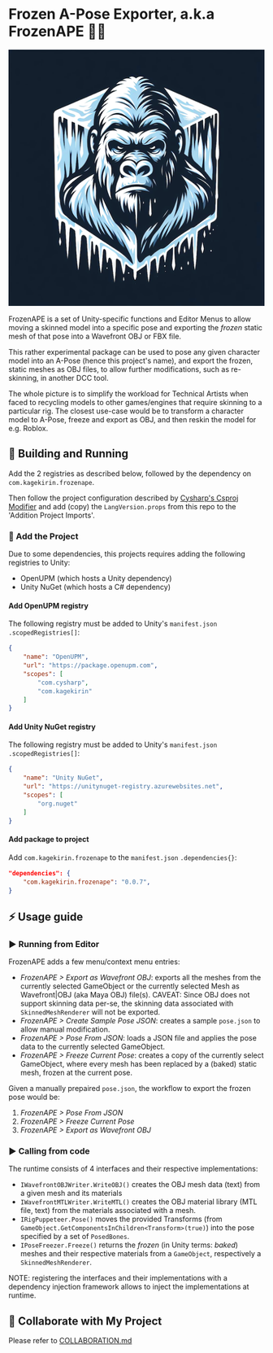 # Frozen A-Pose Exporter, a.k.a FrozenAPE 🧊🦍

![Logo showing a frozen ape 🧊🦍](./Documentation~/frozenape_logo.png)

FrozenAPE is a set of Unity-specific functions and Editor Menus
to allow moving a skinned model into a specific pose
and exporting the _frozen_ static mesh of that pose
into a Wavefront OBJ or FBX file.

This rather experimental package can be used to pose any given character model
into an A-Pose (hence this project's name), and export the frozen, static meshes as
OBJ files, to allow further modifications, such as re-skinning, in another DCC tool.

The whole picture is to simplify the workload for Technical Artists when faced to recycling models
to other games/engines that require skinning to a particular rig.
The closest use-case would be to transform a character model to A-Pose, freeze and export as OBJ,
and then reskin the model for e.g. Roblox.

## 🔧 Building and Running

Add the 2 registries as described below,
followed by the dependency on `com.kagekirin.frozenape`.

Then follow the project configuration described by [Cysharp's Csproj Modifier](https://github.com/Cysharp/CsprojModifier)
and add (copy) the `LangVersion.props` from this repo to the 'Addition Project Imports'.

### 🔨 Add the Project

Due to some dependencies, this projects requires adding the following registries to Unity:

* OpenUPM (which hosts a Unity dependency)
* Unity NuGet (which hosts a C# dependency)

#### Add OpenUPM registry

The following registry must be added to Unity's `manifest.json` `.scopedRegistries[]`:

```json
{
    "name": "OpenUPM",
    "url": "https://package.openupm.com",
    "scopes": [
        "com.cysharp",
        "com.kagekirin"
    ]
}
```

#### Add Unity NuGet registry

The following registry must be added to Unity's `manifest.json` `.scopedRegistries[]`:

```json
{
    "name": "Unity NuGet",
    "url": "https://unitynuget-registry.azurewebsites.net",
    "scopes": [
        "org.nuget"
    ]
}
```

#### Add package to project

Add `com.kagekirin.frozenape` to the `manifest.json` `.dependencies{}`:

```json
"dependencies": {
    "com.kagekirin.frozenape": "0.0.7",
}
```

## ⚡ Usage guide

### ▶ Running from Editor

FrozenAPE adds a few menu/context menu entries:

* _FrozenAPE > Export as Wavefront OBJ_: exports all the meshes from the currently selected GameObject
  or the currently selected Mesh as Wavefront|OBJ (aka Maya OBJ) file(s).
  CAVEAT: Since OBJ does not support skinning data per-se, the skinning data associated with
  `SkinnedMeshRenderer` will not be exported.
* _FrozenAPE > Create Sample Pose JSON_: creates a sample `pose.json` to allow manual modification.
* _FrozenAPE > Pose From JSON_: loads a JSON file and applies the pose data to the currently selected GameObject.
* _FrozenAPE > Freeze Current Pose_: creates a copy of the currently select GameObject,
  where every mesh has been replaced by a (baked) static mesh, frozen at the current pose.

Given a manually prepaired `pose.json`, the workflow to export the frozen pose would be:

1. _FrozenAPE > Pose From JSON_
2. _FrozenAPE > Freeze Current Pose_
3. _FrozenAPE > Export as Wavefront OBJ_

### ▶ Calling from code

The runtime consists of 4 interfaces and their respective implementations:

* `IWavefrontOBJWriter.WriteOBJ()` creates the OBJ mesh data (text) from a given mesh and its materials
* `IWavefrontMTLWriter.WriteMTL()` creates the OBJ material library (MTL file, text) from the materials associated with a mesh.
* `IRigPuppeteer.Pose()` moves the provided Transforms (from `GameObject.GetComponentsInChildren<Transform>(true)`) into the pose specified by a set of `PosedBones`.
* `IPoseFreezer.Freeze()` returns the _frozen_ (in Unity terms: _baked_) meshes and their respective materials from a `GameObject`, respectively a `SkinnedMeshRenderer`.

NOTE: registering the interfaces and their implementations with a dependency injection framework allows to inject the implementations at runtime.

## 🤝 Collaborate with My Project

Please refer to [COLLABORATION.md](./COLLABORATION.md)
